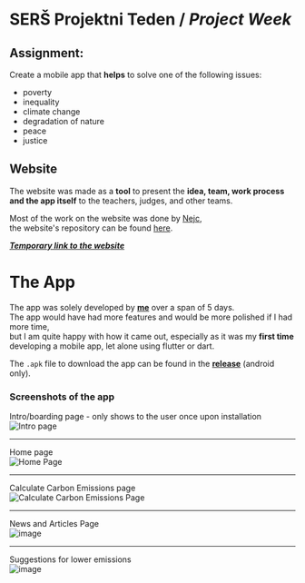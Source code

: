 # SERŠ Projektni Teden / *Project Week*

## Assignment:

Create a mobile app that **helps** to solve one of the following issues:
* poverty
* inequality
* climate change
* degradation of nature
* peace
* justice

## Website

The website was made as a **tool** to present the **idea, team, work process and the app itself** 
to the teachers, judges, and other teams.

Most of the work on the website was done by [Nejc](https://github.com/nkonjicek),\
the website's repository can be found [here](https://github.com/nkonjicek/nkonjicek.github.io).

[***Temporary link to the website***](http://sk10-prt23.dijak.sersmb.net/)

# The App

The app was solely developed by [**me**](https://github.com/RenePotocnik) over a span of 5 days.\
The app would have had more features and would be more polished if I had more time,\
but I am quite happy with how it came out, especially as it was my **first time** developing a 
mobile app, let alone using flutter or dart.

The `.apk` file to download the app can be found in the 
[**release**](https://github.com/RenePotocnik/sers-projektni-teden/releases/tag/v1.1) 
(android only).

### Screenshots of the app

Intro/boarding page - only shows to the user once upon installation\
![Intro page](https://user-images.githubusercontent.com/76653181/213884976-4ca6821d-5bb2-4826-9fc9-5ef804998a46.png)

----

Home page\
![Home Page](https://user-images.githubusercontent.com/76653181/213885080-b5e9e960-7f99-490c-ba10-d9356d993b35.png)

----

Calculate Carbon Emissions page\
![Calculate Carbon Emissions Page](https://user-images.githubusercontent.com/76653181/213885404-e05aa41f-ee3c-4af4-ac28-9971cc7ea30c.png)

----

News and Articles Page\
![image](https://user-images.githubusercontent.com/76653181/213885657-d804e95f-e04b-4cda-b17e-4ace368b8a13.png)

----

Suggestions for lower emissions\
![image](https://user-images.githubusercontent.com/76653181/213885808-325f2341-8e76-407f-abfa-14a7ba1c565f.png)
